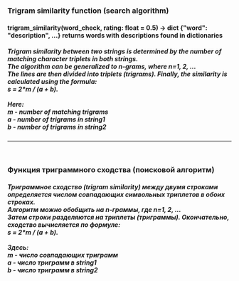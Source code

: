 ﻿
<h3>Trigram similarity function (search algorithm)</h3>

<h4>
trigram_similarity(word_check, rating: float = 0.5) -> dict {"word": "description", ...} returns words with descriptions found in dictionaries

<h5>
  Trigram similarity between two strings is determined by the number of matching character triplets in both strings.
  <br>
  The algorithm can be generalized to n-grams, where n=1, 2, ...
  <br>
  The lines are then divided into triplets (trigrams). Finally, the similarity is calculated using the formula:
  <br>
  s = 2*m / (a ​​+ b).
  <br><br>
  Here:
  <br>
  m - number of matching trigrams
  <br>
  a - number of trigrams in string1
  <br>
  b - number of trigrams in string2
</h5>

---------------------------------
﻿
<h3>Функция триграммного сходства (поисковой алгоритм)</h3>

<h5>
  Триграммное сходство (trigram similarity) между двумя строками определяется числом совпадающих символьных триплетов в обоих строках. 
  <br>
  Алгоритм можно обобщить на n-граммы, где n=1, 2, ...
  <br>
  Затем строки разделяются на триплеты (триграммы). Окончательно, сходство вычисляется по формуле:
  <br>
  s = 2*m / (a + b).
  <br><br>
  Здесь:
  <br>
  m - число совпадающих триграмм
  <br>
  a - число триграмм в string1
  <br>
  b - число триграмм в string2
  <br>
</h5>
